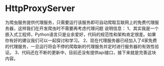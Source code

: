 # HttpProxyServer
为爬虫服务提供代理服务，只需要运行该服务即可自动爬取互联网上的免费代理服务器，这样我们在开发爬虫时不需要再考虑代理问题
说明信息：
1、其实我是一个嵌入式工程师，Python语言只是业余爱好，代码的规范性和架构肯定很差。如果你有好的建议我们可以一起探讨和学习。
2、现在代理服务器已经加入了4家免费的代理服务，一旦运行将会不停的爬取新的代理服务并定时进行服务器的有效性验证。
3、代码还在不断的更新中，目前还没有提供api接口，接下来就是完善这块内容。
